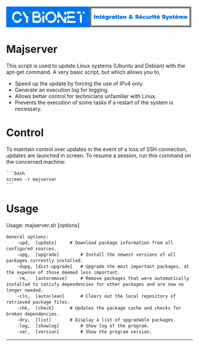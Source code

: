 ![alt text][logo]
 
# Majserver
This script is used to update Linux systems (Ubuntu and Debian) with the apt-get command. A very basic script, but which allows you to,

- Speed up the update by forcing the use of IPv4 only.
- Generate an execution log for logging.
- Allows better control for technicians unfamiliar with Linux.
- Prevents the execution of some tasks if a restart of the system is necessary. 

# Control
To maintain control over updates in the event of a loss of SSH connection, updates are launched in screen. To resume a session, run this command on the concerned machine:

	```bash
	screen -r majserver
	```

# Usage

Usage: majserver.sh [options]


```
General options:
    -upd,  [update]		# Download package information from all configured sources.
    -upg,  [upgrade]		# Install the newest versions of all packages currently installed.
    -dupg, [dist-upgrade]	# Upgrade the most important packages, at the expense of those deemed less important.
    -rm,   [autoremove]		# Remove packages that were automatically installed to satisfy dependencies for other packages and are now no longer needed.
    -cln,  [autoclean]		# Clears out the local repository of retrieved package files.
    -chk,  [check]		# Updates the package cache and checks for broken dependencies.
    -dry,  [list]		# Display a list of upgradable packages.
    -log,  [showlog]		# Show log of the program.
    -ver,  [version]		# Show the program version.
```
---
[logo]: ./md/logo.png "Cybionet"

